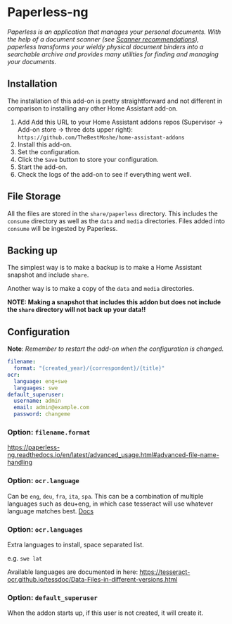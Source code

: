 # Paperless-ng

_Paperless is an application that manages your personal documents. With the help of a document scanner (see [Scanner recommendations](https://paperless-ng.readthedocs.io/en/latest/scanners.html#scanners)), paperless transforms your wieldy physical document binders into a searchable archive and provides many utilities for finding and managing your documents._

## Installation

The installation of this add-on is pretty straightforward and not different in
comparison to installing any other Home Assistant add-on.

1. Add Add this URL to your Home Assistant addons repos (Supervisor -> Add-on store -> three dots upper right): `https://github.com/TheBestMoshe/home-assistant-addons`
1. Install this add-on.
1. Set the configuration.
1. Click the `Save` button to store your configuration.
1. Start the add-on.
1. Check the logs of the add-on to see if everything went well.

## File Storage

All the files are stored in the `share/paperless` directory. This includes the `consume` directory as well as the `data` and `media` directories. Files added into `consume` will be ingested by Paperless.

## Backing up

The simplest way is to make a backup is to make a Home Assistant snapshot and include `share`.

Another way is to make a copy of the `data` and `media` directories.

**NOTE: Making a snapshot that includes this addon but does not include the `share` directory will not back up your data!!**

## Configuration

**Note**: _Remember to restart the add-on when the configuration is changed._

```yaml
filename:
  format: "{created_year}/{correspondent}/{title}"
ocr:
  language: eng+swe
  languages: swe
default_superuser:
  username: admin
  email: admin@example.com
  password: changeme
```

### Option: `filename.format`

https://paperless-ng.readthedocs.io/en/latest/advanced_usage.html#advanced-file-name-handling

### Option: `ocr.language`

Can be `eng`, `deu`, `fra`, `ita`, `spa`.
This can be a combination of multiple languages such as deu+eng, in which case tesseract will use whatever language matches best.
[Docs](https://paperless-ng.readthedocs.io/en/latest/configuration.html#:~:text=PAPERLESS_OCR_LANGUAGE)

### Option: `ocr.languages`

Extra languages to install, space separated list.

e.g. `swe lat`

Available languages are documented in here: https://tesseract-ocr.github.io/tessdoc/Data-Files-in-different-versions.html


### Option: `default_superuser`

When the addon starts up, if this user is not created, it will create it.
